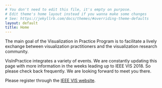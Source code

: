 ```yaml
---
# You don't need to edit this file, it's empty on purpose.
# Edit theme's home layout instead if you wanna make some changes
# See: https://jekyllrb.com/docs/themes/#overriding-theme-defaults
layout: default
title: Home
---
```


<!-- # Visualization in Practice 2018  -->

The main goal of the Visualization in Practice Program is to facilitate a lively exchange between visualization practitioners and the visualization research community. 

<!-- <img width="100%" src="assets/teaser.png" /> -->

VisInPractice integrates a variety of events. 
We are constantly updating this page with more information in the weeks leading up to IEEE VIS 2018. 
So please check back frequently. We are looking forward to meet you there. 

Please register through the [IEEE VIS website](http://ieeevis.org).